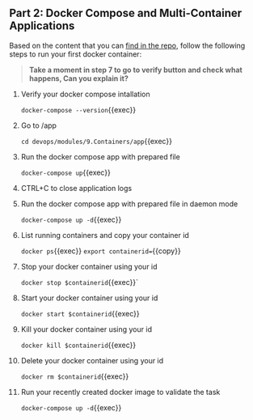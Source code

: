 ## Part 2: Docker Compose and Multi-Container Applications

Based on the content that you can [find in the repo](https://github.com/rolling-scopes-school/devops/modules/9.Containers/Par2), follow the following steps to run your first docker container:

> **Take a moment in step 7 to go to verify button and check what happens, Can you explain it?**

1. Verify your docker compose intallation

   `docker-compose --version`{{exec}}
2. Go to /app

   `cd devops/modules/9.Containers/app`{{exec}}
3. Run the docker compose app with prepared file

   `docker-compose up`{{exec}}
4. CTRL+C to close application logs
5. Run the docker compose app with prepared file in daemon mode

   `docker-compose up -d`{{exec}}
6. List running containers and copy your container id

   `docker ps`{{exec}}
   `export containerid=`{{copy}}
7. Stop your docker container using your id

   `docker stop $containerid`{{exec}}`
8. Start your docker container using your id

   `docker start $containerid`{{exec}}
9. Kill your docker container using your id

   `docker kill $containerid`{{exec}}
10. Delete your docker container using your id

    `docker rm $containerid`{{exec}}
11. Run your recently created docker image to validate the task

    `docker-compose up -d`{{exec}}
